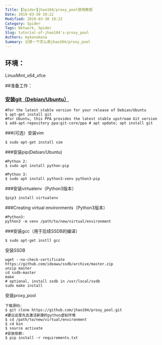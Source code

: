 ```yaml
---
Title: [Spider]jhao104/proxy_pool使用教程
Date: 2019-03-30 19:22
Modified: 2019-03-30 19:22
Category: Spider
Tags: Network, Spider
Slug: tutorial-of-jhao104's-proxy_pool
Authors: mykonakona
Summary: 记录一下怎么用jhao104/proxy_pool
---
```


## 环境：
LinuxMint_x64_xfce

##准备工作：

### [安装git（Debian/Ubuntu）][1]
```
#For the latest stable version for your release of Debian/Ubuntu
$ apt-get install git
#For Ubuntu, this PPA provides the latest stable upstream Git version
$ add-apt-repository ppa:git-core/ppa # apt update; apt install git
```

###(可选）安装vim
```
$ sudo apt-get install vim
```

###安装pip(Debian/Ubuntu)
```
#Python 2:
$ sudo apt install python-pip

#Python 3:
$ sudo apt install python3-venv python3-pip
```

###安装virtualenv（Python3版本）
```
$pip3 install virtualenv
```

###Creating virtual environments（Python3版本）
```
#Python3:
python3 -m venv /path/to/new/virtual/environment
```

###安装gcc（用于后续SSDB的编译）
```
$ sudo apt-get instll gcc
```

安装SSDB
```
wget --no-check-certificate https://github.com/ideawu/ssdb/archive/master.zip
unzip master
cd ssdb-master
make
# optional, install ssdb in /usr/local/ssdb
sudo make install
```

安装proxy_pool
```
下载源码:
$ git clone https://github.com/jhao104/proxy_pool.git
#建议这里先去激活新建的python虚拟环境
$ cd /path/to/new/virtual/environment
$ cd bin
$ source activate
#安装依赖:
$ pip install -r requirements.txt
```

[1]: https://git-scm.com/download/linux "安装git（Debian/Ubuntu）"
